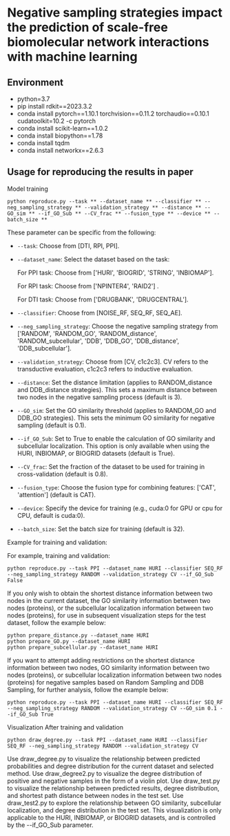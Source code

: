 # Negative sampling strategies impact the prediction of scale-free biomolecular network interactions with machine learning

## Environment

*   python=3.7
*   pip install rdkit==2023.3.2
*   conda install pytorch==1.10.1 torchvision==0.11.2 torchaudio==0.10.1 cudatoolkit=10.2 -c pytorch
*   conda install scikit-learn==1.0.2
*   conda install biopython==1.78
*   conda install tqdm
*   conda install networkx==2.6.3

## Usage for reproducing the results in paper

Model training

    python reproduce.py --task ** --dataset_name ** --classifier ** --neg_sampling_strategy ** --validation_strategy ** --distance ** --GO_sim ** --if_GO_Sub ** --CV_frac ** --fusion_type ** --device ** --batch_size **

These parameter can be specific from the following:

*   `--task`: Choose from \[DTI, RPI, PPI].

*   `--dataset_name`: Select the dataset based on the task:

    For PPI task: Choose from \['HURI', 'BIOGRID', 'STRING', 'INBIOMAP'].&#x20;

    For RPI task: Choose from \['NPINTER4', 'RAID2'] .

    For DTI task: Choose from \['DRUGBANK', 'DRUGCENTRAL'].

*   `--classifier`: Choose from \[NOISE\_RF, SEQ\_RF, SEQ\_AE].

*   `--neg_sampling_strategy`: Choose the negative sampling strategy from \['RANDOM', 'RANDOM\_GO', 'RANDOM\_distance', 'RANDOM\_subcellular', 'DDB', 'DDB\_GO', 'DDB\_distance', 'DDB\_subcellular'].

*   `--validation_strategy`: Choose from \[CV, c1c2c3]. CV refers to the transductive evaluation, c1c2c3 refers to inductive evaluation.

*   `--distance`: Set the distance limitation (applies to RANDOM\_distance and DDB\_distance strategies). This sets a maximum distance between two nodes in the negative sampling process (default is 3).

*   `--GO_sim`: Set the GO similarity threshold (applies to RANDOM\_GO and DDB\_GO strategies). This sets the minimum GO similarity for negative sampling (default is 0.1).

*   `--if_GO_Sub`: Set to True to enable the calculation of GO similarity and subcellular localization. This option is only available when using the HURI, INBIOMAP, or BIOGRID datasets (default is True).

*   `--CV_frac`: Set the fraction of the dataset to be used for training in cross-validation (default is 0.8).

*   `--fusion_type`: Choose the fusion type for combining features: \['CAT', 'attention'] (default is CAT).

*   `--device`: Specify the device for training (e.g., cuda:0 for GPU or cpu for CPU, default is cuda:0).

*   `--batch_size`: Set the batch size for training (default is 32).

Example for training and validation:

For example, training and validation:

    python reproduce.py --task PPI --dataset_name HURI --classifier SEQ_RF --neg_sampling_strategy RANDOM --validation_strategy CV --if_GO_Sub False

If you only wish to obtain the shortest distance information between two nodes in the current dataset, the GO similarity information between two nodes (proteins), or the subcellular localization information between two nodes (proteins), for use in subsequent visualization steps for the test dataset, follow the example below:

    python prepare_distance.py --dataset_name HURI 
    python prepare_GO.py --dataset_name HURI 
    python prepare_subcellular.py --dataset_name HURI 

If you want to attempt adding restrictions on the shortest distance information between two nodes, GO similarity information between two nodes (proteins), or subcellular localization information between two nodes (proteins) for negative samples based on Random Sampling and DDB Sampling, for further analysis, follow the example below:

    python reproduce.py --task PPI --dataset_name HURI --classifier SEQ_RF --neg_sampling_strategy RANDOM --validation_strategy CV --GO_sim 0.1 --if_GO_Sub True 

Visualization
After training and validation

    python draw_degree.py --task PPI --dataset_name HURI --classifier SEQ_RF --neg_sampling_strategy RANDOM --validation_strategy CV

Use draw\_degree.py to visualize the relationship between predicted probabilities and degree distribution for the current dataset and selected method.
Use draw\_degree2.py to visualize the degree distribution of positive and negative samples in the form of a violin plot.
Use draw\_test.py to visualize the relationship between predicted results, degree distribution, and shortest path distance between nodes in the test set.
Use draw\_test2.py to explore the relationship between GO similarity, subcellular localization, and degree distribution in the test set. This visualization is only applicable to the HURI, INBIOMAP, or BIOGRID datasets, and is controlled by the --if\_GO\_Sub parameter.

